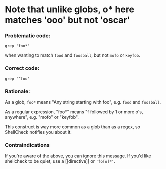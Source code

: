 # Note that unlike globs, o* here matches 'ooo' but not 'oscar'
### Problematic code:

    grep 'foo*'

when wanting to match `food` and `foosball`, but not `mofo` or `keyfob`. 

### Correct code:

    grep '^foo' 

### Rationale:

As a glob, `foo*` means "Any string starting with foo", e.g. `food` and `foosball`.

As a regular expression, "foo*" means "f followed by 1 or more o's, anywhere", e.g. "mofo" or "keyfob". 

This construct is way more common as a glob than as a regex, so ShellCheck notifies you about it.

### Contraindications

If you're aware of the above, you can ignore this message. If you'd like shellcheck to be quiet, use a [[directive]] or `'fo[o]*'`.